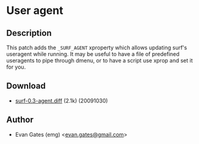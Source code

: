 User agent
==========

Description
-----------

This patch adds the `_SURF_AGENT` xproperty which allows updating surf's useragent
while running. It may be useful to have a file of predefined useragents to pipe
through dmenu, or to have a script use xprop and set it for you.

Download
--------

* [surf-0.3-agent.diff](surf-0.3-agent.diff) (2.1k) (20091030)

Author
------

* Evan Gates (emg) <[evan.gates@gmail.com](mailto:evan.gates@gmail.com)>
